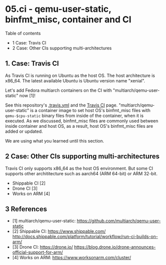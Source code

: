# 05.ci - qemu-user-static, binfmt_misc, container and CI

Table of contents

* 1 Case: Travis CI
* 2 Case: Other CIs supporting multi-architectures

## 1. Case: Travis CI

As Travis CI is running on Ubuntu as the host OS. The host architecture is x86_64.
The latest available Ubuntu is Ubuntu version name "xenial".

Let's add Fedora multiarch containers on the CI with "multiarch/qemu-user-static" now [1]!

See this repository's [.travis.yml](https://github.com/junaruga/fedora-workshop-multiarch/blob/master/.travis.yml) and the [Travis CI](https://travis-ci.org/junaruga/fedora-workshop-multiarch) page.
"multiarch/qemu-user-static" is a container image to set host OS's binfmt_misc files with `qemu-$cpu-static` binary files from inside of the container, when it is executed. As we discussed, binfmt_misc files are commonly used between inside container and host OS, as a result, host OS's binfmt_misc files are added or updated.

We are using what you learned until this section.

## 2 Case: Other CIs supporting multi-architectures

Travis CI only supports x86_64 as the host OS environment.
But some CI supports other archititecture such as aarch64 (ARM 64-bit) or ARM 32-bit.

* Shippable CI [2]
* Drone CI [3]
* Works on ARM [4]

## 3 References

* [1] multiarch/qemu-user-static: https://github.com/multiarch/qemu-user-static
* [2] Shippable CI: https://www.shippable.com/
  http://docs.shippable.com/platform/tutorial/workflow/run-ci-builds-on-arm/
* [3] Drone CI: https://drone.io/
  https://blog.drone.io/drone-announces-official-support-for-arm/
* [4] Works on ARM: https://www.worksonarm.com/cluster/
